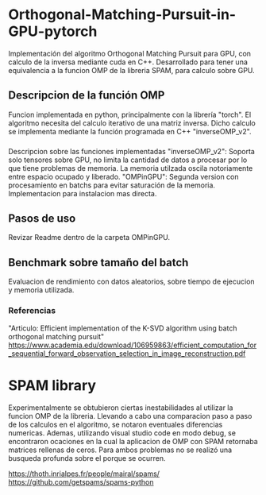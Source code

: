 # Orthogonal-Matching-Pursuit-in-GPU-pytorch
Implementación del algoritmo Orthogonal Matching Pursuit para GPU, con calculo de la inversa mediante cuda en C++. Desarrollado para tener una equivalencia a la funcion OMP de la libreria SPAM, para calculo sobre GPU.

## Descripcion de la función OMP

Funcion implementada en python, principalmente con la librería "torch".
El algoritmo necesita del calculo iterativo de una matriz inversa. Dicho calculo se implementa mediante la función programada en C++ "inverseOMP_v2".


### 
Descripcion sobre las funciones implementadas
 "inverseOMP_v2": Soporta solo tensores sobre GPU, no limita la cantidad de datos a procesar por lo que tiene problemas de memoria. La memoria utilzada oscila notoriamente entre espacio ocupado y liberado.
 "OMPinGPU": Segunda version con procesamiento en batchs para evitar saturación de la memoria. Implementacion para instalacion mas directa. 


## Pasos de uso
Revizar Readme dentro de la carpeta OMPinGPU.



## Benchmark sobre tamaño del batch
Evaluacion de rendimiento con datos aleatorios, sobre tiempo de ejecucion y memoria utilizada.





### Referencias
"Articulo: Efficient implementation of the K-SVD algorithm using batch orthogonal matching pursuit"
https://www.academia.edu/download/106959863/efficient_computation_for_sequential_forward_observation_selection_in_image_reconstruction.pdf

# SPAM library
Experimentalmente se obtubieron ciertas inestabilidades al utilizar la funcion OMP de la libreria. Llevando a cabo una comparacion paso a paso de los calculos en el algoritmo, se notaron eventuales diferencias numericas. Ademas, utilizando visual studio code en modo debug, se encontraron ocaciones en la cual la aplicacion de OMP con SPAM retornaba matrices rellenas de ceros. Para ambos problemas no se realizó una busqueda profunda sobre el porque se ocurren.

https://thoth.inrialpes.fr/people/mairal/spams/
https://github.com/getspams/spams-python
